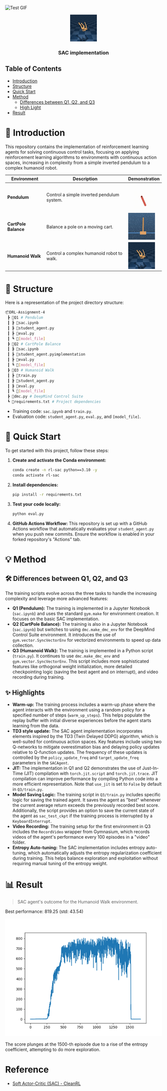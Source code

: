 ![Test GIF](https://media.giphy.com/media/l0HlvtIPzPdt2usKs/giphy.gif)

<p align="center">
  <img src="assets\rl-video-episode-1200.gif" alt="Project Banner" />
</p>
<h3 align="center">SAC implementation</h3>

## Table of Contents
- [Introduction](#introduction)
- [Structure](#structure)
- [Quick Start](#quick-start)
- [Method](#method)
  - [Differences between Q1, Q2, and Q3](#differences-between-q1-q2-and-q3)
  - [High Light](#high-light)
- [Result](#result)

# 📌 Introduction

This repository contains the implementation of reinforcement learning agents for solving continuous control tasks, focusing on applying reinforcement learning algorithms to environments with continuous action spaces, increasing in complexity from a simple inverted pendulum to a complex humanoid robot.

| Environment        | Description                                       | Demonstration                                        |
|--------------------|---------------------------------------------------|------------------------------------------------------|
| **Pendulum**       | Control a simple inverted pendulum system.        | <img src="assets\Pendulum-example.gif" alt="Pendulum" />                     |
| **CartPole Balance** | Balance a pole on a moving cart.                  | <img src="assets\CartPole-example.gif" alt="CartPole Balance" />     |
| **Humanoid Walk**  | Control a complex humanoid robot to walk.         | <img src="assets\rl-video-episode-1200.gif" alt="Humanoid Walk" />          |

# 📁 Structure

Here is a representation of the project directory structure:

```bash
📦DRL-Assignment-4
 ┣ 📂Q1 # Pendulum
 ┃ ┣ 📜sac.ipynb
 ┃ ┣ 📜student_agent.py
 ┃ ┣ 📜eval.py
 ┃ ┗ 📂[model_file]
 ┣ 📂Q2 # CartPole Balance
 ┃ ┣ 📜sac.ipynb
 ┃ ┣ 📜student_agent.pyimplementation
 ┃ ┣ 📜eval.py
 ┃ ┗ 📂[model_file]
 ┣ 📂Q3 # Humanoid Walk
 ┃ ┣ 📜train.py
 ┃ ┣ 📜student_agent.py
 ┃ ┣ 📜eval.py
 ┃ ┗ 📂[model_file]
 ┣ 📜dmc.py # DeepMind Control Suite
 ┗ 📜requirements.txt # Project dependencies
```

- Training code: `sac.ipynb` and `train.py`.
- Evaluation code: `student_agent.py`, `eval.py`, and `[model_file]`.

#  🚀 Quick Start

To get started with this project, follow these steps:

1.  **Create and activate the Conda environment:**
    ```bash
    conda create -n rl-sac python==3.10 -y
    conda activate rl-sac
    ```

2.  **Install dependencies:**
    ```bash
    pip install -r requirements.txt
    ```

3.  **Test your code locally:**
    ```bash
    python eval.py
    ```

4.  **GitHub Actions Workflow:**
    This repository is set up with a GitHub Actions workflow that automatically evaluates your `student_agent.py` when you push new commits. Ensure the workflow is enabled in your forked repository's "Actions" tab.

# 💡 Method

## 🛠️ Differences between Q1, Q2, and Q3

The training scripts evolve across the three tasks to handle the increasing complexity and leverage more advanced features:

-   **Q1 (Pendulum):** The training is implemented in a Jupyter Notebook (`sac.ipynb`) and uses the standard `gym.make` for environment creation. It focuses on the basic SAC implementation.
-   **Q2 (CartPole Balance):** The training is also in a Jupyter Notebook (`sac.ipynb`) but switches to using `dmc.make_dmc_env` for the DeepMind Control Suite environment. It introduces the use of `gym.vector.SyncVectorEnv` for vectorized environments to speed up data collection.
-   **Q3 (Humanoid Walk):** The training is implemented in a Python script (`train.py`). It continues to use `dmc.make_dmc_env` and `gym.vector.SyncVectorEnv`. This script includes more sophisticated features like orthogonal weight initialization, more detailed checkpointing logic (saving the best agent and on interrupt), and video recording during training.

## ✨ Highlights

-   **Warm-up:** The training process includes a warm-up phase where the agent interacts with the environment using a random policy for a specified number of steps (`warm_up_steps`). This helps populate the replay buffer with initial diverse experiences before the agent starts learning from the data.
-   **TD3 style update:** The SAC agent implementation incorporates elements inspired by the TD3 (Twin Delayed DDPG) algorithm, which is well-suited for continuous action spaces. Key features include using two Q-networks to mitigate overestimation bias and delaying policy updates relative to Q-function updates. The frequency of these updates is controlled by the `policy_update_freq` and `target_update_freq` parameters in the `SACAgent`.
-   **JIT:** The implementation in Q1 and Q2 demonstrates the use of Just-In-Time (JIT) compilation with `torch.jit.script` and `torch.jit.trace`. JIT compilation can improve performance by compiling Python code into a more efficient representation. Note that `use_jit` is set to `False` by default in `Q3/train.py`.
-   **Model Saving Logic:** The training script in `Q3/train.py` includes specific logic for saving the trained agent. It saves the agent as "best" whenever the current average return exceeds the previously recorded best score. Additionally, the script provides an option to save the current state of the agent as `sac_test_ckpt` if the training process is interrupted by a `KeyboardInterrupt`.
-   **Video Recording:** The training setup for the first environment in Q3 includes the `RecordVideo` wrapper from Gymnasium, which records videos of the agent's performance every 100 episodes in a "video" folder.
-   **Entropy Auto-tuning:** The SAC implementation includes entropy auto-tuning, which automatically adjusts the entropy regularization coefficient during training. This helps balance exploration and exploitation without requiring manual tuning of the entropy weight.

# 📊 Result

> SAC agent's outcome for the Humanoid Walk environment.

Best performance: 819.25 (std: 43.54)

![Training curves](assets\returns.png)

The score plunges at the 1500-th episode due to a rise of the entropy coefficient, attempting to do more exploration.

# Reference

- [Soft Actor-Critic (SAC) - CleanRL](https://docs.cleanrl.dev/rl-algorithms/sac/)
